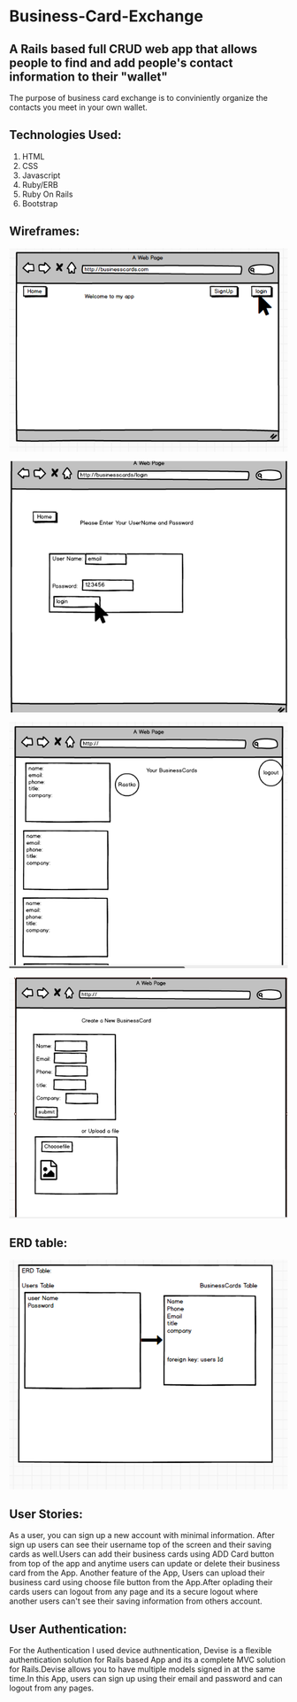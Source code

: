 # Business-Card-Exchange

## A Rails based full CRUD web app that allows people to find and add people's contact information to their "wallet"

The purpose of business card exchange is to conviniently organize the contacts you meet in your own wallet.

## Technologies Used:
1) HTML
2) CSS
3) Javascript
4) Ruby/ERB
5) Ruby On Rails
6) Bootstrap

## Wireframes:
![](https://github.com/arifkhan36/business-card-exchange/blob/master/app/assets/images/wireframe-1.png)

![](https://github.com/arifkhan36/business-card-exchange/blob/master/app/assets/images/wireframes-2.png)

![](https://github.com/arifkhan36/business-card-exchange/blob/master/app/assets/images/wireframes-3.png)

![](https://github.com/arifkhan36/business-card-exchange/blob/master/app/assets/images/wireframes-4.png)

## ERD table:
![](https://github.com/arifkhan36/business-card-exchange/blob/master/app/assets/images/ERD%20table.png)

## User Stories:
As a user, you can sign up a new account with minimal information. After sign up users can see their username top of the screen and their saving cards as well.Users can add their business cards using ADD Card button from top of the app and anytime users can update or delete their business card from the App.
Another feature of the App, Users can upload their business card using choose file button from the App.After oplading their cards users can logout from any page and its a secure logout where another users can't see their saving information from others account.

## User Authentication:
For the Authentication I used device authnentication, Devise is a flexible authentication solution for Rails based App and its a complete MVC solution for Rails.Devise allows you to have multiple models signed in at the same time.In this App, users can sign up using their email and password and can logout from any pages.




